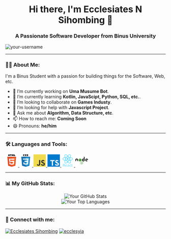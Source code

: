 <h1 align="center">Hi there, I'm Ecclesiates N Sihombing 👋</h1>
<h3 align="center">A Passionate Software Developer from Binus University</h3>

<p align="left"> <img src="https://komarev.com/ghpvc/?username=your-username&label=Profile%20views&color=0e75b6&style=flat" alt="your-username" /> </p>

---

### 👨‍💻 About Me:

I'm a Binus Student with a passion for building things for the Software, Web, etc.

- 🔭 I’m currently working on **Uma Musume Bot**.
- 🌱 I’m currently learning **Kotlin, JavaScipt, Python, SQL, etc.**.
- 👯 I’m looking to collaborate on **Games Industy**.
- 🤔 I’m looking for help with **Javascript Project**.
- 💬 Ask me about **Algorithm, Data Structure, etc**.
- 📫 How to reach me: **Coming Soon**
- 😄 Pronouns: **he/him**

---

### 🛠️ Languages and Tools:

<p align="left">
    <a href="https://www.w3.org/html/" target="_blank" rel="noreferrer"> <img src="https://raw.githubusercontent.com/devicons/devicon/master/icons/html5/html5-original-wordmark.svg" alt="html5" width="40" height="40"/> </a>
    <a href="https://www.w3schools.com/css/" target="_blank" rel="noreferrer"> <img src="https://raw.githubusercontent.com/devicons/devicon/master/icons/css3/css3-original-wordmark.svg" alt="css3" width="40" height="40"/> </a>
    <a href="https://developer.mozilla.org/en-US/docs/Web/JavaScript" target="_blank" rel="noreferrer"> <img src="https://raw.githubusercontent.com/devicons/devicon/master/icons/javascript/javascript-original.svg" alt="javascript" width="40" height="40"/> </a>
    <a href="https://www.typescriptlang.org/" target="_blank" rel="noreferrer"> <img src="https://raw.githubusercontent.com/devicons/devicon/master/icons/typescript/typescript-original.svg" alt="typescript" width="40" height="40"/> </a>
    <a href="https://reactjs.org/" target="_blank" rel="noreferrer"> <img src="https://raw.githubusercontent.com/devicons/devicon/master/icons/react/react-original-wordmark.svg" alt="react" width="40" height="40"/> </a>
    <a href="https://nodejs.org" target="_blank" rel="noreferrer"> <img src="https://raw.githubusercontent.com/devicons/devicon/master/icons/nodejs/nodejs-original-wordmark.svg" alt="nodejs" width="40" height="40"/> </a>
</p>

---

### 📊 My GitHub Stats:

<p align="center">
  <img src="https://github-readme-stats.vercel.app/api?username=ecclesyia&show_icons=true&theme=tokyonight" alt="Your GitHub Stats" />
  <br/>
  <img src="https://github-readme-stats.vercel.app/api/top-langs/?username=ecclesyia&layout=compact&theme=tokyonight" alt="Your Top Languages" />
</p>

---

### 🔗 Connect with me:
<p align="left">
<a href="https://linkedin.com/in/your-linkedin-username" target="blank"><img align="center" src="https://raw.githubusercontent.com/rahuldkjain/github-profile-readme-generator/master/src/images/icons/Social/linked-in-alt.svg" alt="Ecclesiates Sihombing" height="30" width="40" /></a>
<a href="https://twitter.com/your-twitter-handle" target="blank"><img align="center" src="https://raw.githubusercontent.com/rahuldkjain/github-profile-readme-generator/master/src/images/icons/Social/twitter.svg" alt="ecclesyia" height="30" width="40" /></a>
</p>
